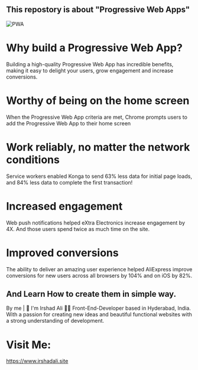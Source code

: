 ## This repostory is about "Progressive Web Apps" 
![PWA](https://developers.google.com/web/progressive-web-apps/images/pwa-reliable_720.png "PWA")      

# Why build a Progressive Web App?
Building a high-quality Progressive Web App has incredible benefits, making it easy to delight your users, grow engagement and increase conversions.
# Worthy of being on the home screen
When the Progressive Web App criteria are met, Chrome prompts users to add the Progressive Web App to their home screen
# Work reliably, no matter the network conditions
Service workers enabled Konga to send 63% less data for initial page loads, and 84% less data to complete the first transaction!
# Increased engagement
Web push notifications helped eXtra Electronics increase engagement by 4X. And those users spend twice as much time on the site.
# Improved conversions
The ability to deliver an amazing user experience helped AliExpress improve conversions for new users across all browsers by 104% and on iOS by 82%.

## And Learn How to create them in simple way.

By me | 👋 I'm Irshad Ali
👨‍💻 Front-End-Developer based in Hyderabad, India. With a passion for creating new ideas and beautiful functional websites with a strong understanding of development. 
# Visit Me:
https://www.irshadali.site

